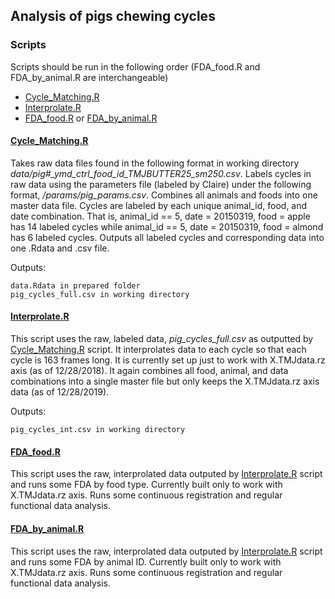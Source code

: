 ## Analysis of pigs chewing cycles

### Scripts

Scripts should be run in the following order (FDA_food.R and FDA_by_animal.R are interchangeable)
 - [Cycle_Matching.R](./Cycle_Matching.R)
 - [Interprolate.R](./Interpolate.R)
 - [FDA_food.R](./FDA_food.R) or [FDA_by_animal.R](./FDA_by_animal.R)

#### [Cycle_Matching.R](./Cycle_Matching.R)

Takes raw data files found in the following format in working directory *data/pig#_ymd_ctrl_food_id_TMJBUTTER25_sm250.csv*. Labels cycles in raw data using the parameters file (labeled by Claire) under the following format, */params/pig_params.csv*. Combines all animals and foods into one master data file. Cycles are labeled by each unique animal_id, food, and date combination. That is, animal_id == 5, date = 20150319, food = apple has 14 labeled cycles while animal_id == 5, date = 20150319, food = almond has 6 labeled cycles. Outputs all labeled cycles and corresponding data into one .Rdata and .csv file.  

Outputs: 

    data.Rdata in prepared folder
    pig_cycles_full.csv in working directory
    
    
#### [Interprolate.R](./Interpolate.R)

This script uses the raw, labeled data, *pig_cycles_full.csv* as outputted by [Cycle_Matching.R](./Cycle_Matching.R) script. It interprolates data to each cycle so that each cycle is 163 frames long. It is currently set up just to work with X.TMJdata.rz axis (as of 12/28/2018). It again combines all food, animal, and data combinations into a single master file but only keeps the X.TMJdata.rz axis data (as of 12/28/2019). 

Outputs:
    
    pig_cycles_int.csv in working directory
 
#### [FDA_food.R](./FDA_food.R)

This script uses the raw, interprolated data outputed by [Interprolate.R](./Interprolate.R) script and runs some FDA by food type. Currently built only to work with X.TMJdata.rz axis. Runs some continuous registration and regular functional data analysis. 

#### [FDA_by_animal.R](./FDA_by_animal.R)

This script uses the raw, interprolated data outputed by [Interprolate.R](./Interprolate.R) script and runs some FDA by animal ID. Currently built only to work with X.TMJdata.rz axis. Runs some continuous registration and regular functional data analysis.  
